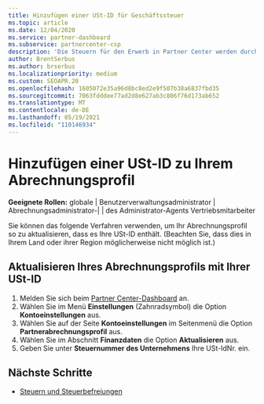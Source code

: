 ```yaml
---
title: Hinzufügen einer USt-ID für Geschäftssteuer
ms.topic: article
ms.date: 12/04/2020
ms.service: partner-dashboard
ms.subservice: partnercenter-csp
description: 'Die Steuern für den Erwerb in Partner Center werden durch Ihre geschäftliche Anschrift festgelegt. Unternehmen in einigen Ländern können ihre Umsatzsteuer-Identifikationsnummer bzw. die lokale Entsprechung angeben:'
author: BrentSerbus
ms.author: brserbus
ms.localizationpriority: medium
ms.custom: SEOAPR.20
ms.openlocfilehash: 1605072e35a96d8bc8ed2e9f507b38a6837fbd35
ms.sourcegitcommit: 7063fdddee77ad2d8e627ab3c806f76d173ab652
ms.translationtype: MT
ms.contentlocale: de-DE
ms.lasthandoff: 05/19/2021
ms.locfileid: "110146934"
---
```

# <a name="add-a-vat-id-to-your-billing-profile"></a>Hinzufügen einer USt-ID zu Ihrem Abrechnungsprofil

**Geeignete Rollen:** globale | Benutzerverwaltungsadministrator | Abrechnungsadministrator-| | des Administrator-Agents Vertriebsmitarbeiter

Sie können das folgende Verfahren verwenden, um Ihr Abrechnungsprofil so zu aktualisieren, dass es Ihre USt-ID enthält. (Beachten Sie, dass dies in Ihrem Land oder ihrer Region möglicherweise nicht möglich ist.)

## <a name="update-your-billing-profile-with-your-vat-id"></a>Aktualisieren Ihres Abrechnungsprofils mit Ihrer USt-ID

1. Melden Sie sich beim [Partner Center-Dashboard](https://partner.microsoft.com/dashboard/) an.
2. Wählen Sie im Menü **Einstellungen** (Zahnradsymbol) die Option **Kontoeinstellungen** aus.
3. Wählen Sie auf der Seite **Kontoeinstellungen** im Seitenmenü die Option **Partnerabrechnungsprofil** aus.
4. Wählen Sie im Abschnitt **Finanzdaten** die Option **Aktualisieren** aus.
5. Geben Sie unter **Steuernummer des Unternehmens** Ihre USt-IdNr. ein.

## <a name="next-steps"></a>Nächste Schritte

- [Steuern und Steuerbefreiungen](tax-and-tax-exemptions.md)
